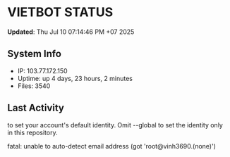 # VIETBOT STATUS
**Updated**: Thu Jul 10 07:14:46 PM +07 2025

## System Info
- IP: 103.77.172.150
- Uptime: up 4 days, 23 hours, 2 minutes
- Files: 3540

## Last Activity

to set your account's default identity.
Omit --global to set the identity only in this repository.

fatal: unable to auto-detect email address (got 'root@vinh3690.(none)')
